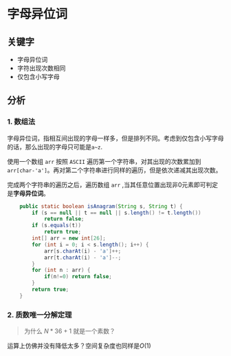 # 字母异位词

## 关键字

- 字母异位词
- 字符出现次数相同
- 仅包含小写字母

## 分析

### 1. 数组法

字母异位词，指相互间出现的字母一样多，但是排列不同。考虑到仅包含小写字母的话，那么出现的字母只可能是`a~z`.

使用一个数组 `arr` 按照 `ASCII` 遍历第一个字符串，对其出现的次数累加到 `arr[char-'a']`。再对第二个字符串进行同样的遍历，但是依次递减其出现次数。

完成两个字符串的遍历之后，遍历数组 `arr` ,当其任意位置出现非0元素即可判定是**字母异位词**。

```Java
    public static boolean isAnagram(String s, String t) {
        if (s == null || t == null || s.length() != t.length())
            return false;
        if (s.equals(t))
            return true;
        int[] arr = new int[26];
        for (int i = 0; i < s.length(); i++) {
            arr[s.charAt(i) - 'a']++;
            arr[t.charAt(i) - 'a']--;
        }
        for (int n : arr) {
            if(n!=0) return false;
        }
        return true;
    }
```

### 2. 质数唯一分解定理

> 为什么 $N*36+1$ 就是一个素数？

运算上仿佛并没有降低太多？空间复杂度也同样是${O(1)}$